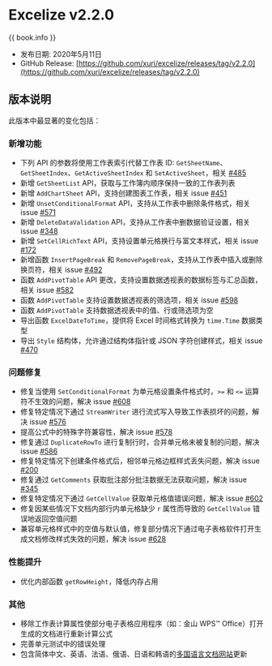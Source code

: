 # Excelize v2.2.0

{{ book.info }}

* 发布日期: 2020年5月11日
* GitHub Release: [https://github.com/xuri/excelize/releases/tag/v2.2.0](https://github.com/xuri/excelize/releases/tag/v2.2.0)

## 版本说明

此版本中最显著的变化包括：

### 新增功能

* 下列 API 的参数将使用工作表索引代替工作表 ID: `GetSheetName`、`GetSheetIndex`、`GetActiveSheetIndex` 和 `SetActiveSheet`，相关 [#485](https://github.com/xuri/excelize/issues/485)
* 新增 `GetSheetList` API，获取与工作簿内顺序保持一致的工作表列表
* 新增 `AddChartSheet` API，支持创建图表工作表，相关 issue [#451](https://github.com/xuri/excelize/issues/451)
* 新增 `UnsetConditionalFormat` API，支持从工作表中删除条件格式，相关 issue [#571](https://github.com/xuri/excelize/issues/571)
* 新增 `DeleteDataValidation` API，支持从工作表中删数据验证设置，相关 issue [#348](https://github.com/xuri/excelize/issues/348)
* 新增 `SetCellRichText` API，支持设置单元格换行与富文本样式，相关 issue [#172](https://github.com/xuri/excelize/issues/172)
* 新增函数 `InsertPageBreak` 和 `RemovePageBreak`，支持从工作表中插入或删除换页符，相关 issue [#492](https://github.com/xuri/excelize/issues/492)
* 函数 `AddPivotTable` API 更改，支持设置数据透视表的数据标签与汇总函数，相关 issue [#582](https://github.com/xuri/excelize/issues/582)
* 函数 `AddPivotTable` 支持设置数据透视表的筛选项，相关 issue [#598](https://github.com/xuri/excelize/issues/598)
* 函数 `AddPivotTable` 支持数据透视表中的值、行或筛选项为空
* 导出函数 `ExcelDateToTime`，提供将 Excel 时间格式转换为 `time.Time` 数据类型
* 导出 `Style` 结构体，允许通过结构体指针或 JSON 字符创建样式，相关 issue [#470](https://github.com/xuri/excelize/issues/470)

### 问题修复

* 修复当使用 `SetConditionalFormat` 为单元格设置条件格式时，`>=` 和 `<=` 运算符不生效的问题，解决 issue [#608](https://github.com/xuri/excelize/issues/608)
* 修复特定情况下通过 `StreamWriter` 进行流式写入导致工作表损坏的问题，解决 issue [#576](https://github.com/xuri/excelize/issues/576)
* 提高公式中的特殊字符兼容性，解决 issue [#578](https://github.com/xuri/excelize/issues/578)
* 修复通过 `DuplicateRowTo` 进行复制行时，合并单元格未被复制的问题，解决 issue [#586](https://github.com/xuri/excelize/issues/586)
* 修复特定情况下创建条件格式后，相邻单元格边框样式丢失问题，解决 issue [#200](https://github.com/xuri/excelize/issues/200)
* 修复通过 `GetComments` 获取批注部分批注数据无法获取问题，解决 issue [#345](https://github.com/xuri/excelize/issues/345)
* 修复特定情况下通过 `GetCellValue` 获取单元格值错误问题，解决 issue [#602](https://github.com/xuri/excelize/issues/602)
* 修复因某些情况下文档内部行内单元格缺少 `r` 属性而导致的 `GetCellValue` 错误地返回空值问题
* 兼容单元格样式中的空值与默认值，修复部分情况下通过电子表格软件打开生成文档修改样式失效的问题，解决 issue [#628](https://github.com/xuri/excelize/issues/628)

### 性能提升

* 优化内部函数 `getRowHeight`，降低内存占用

### 其他

* 移除工作表计算属性使部分电子表格应用程序（如：金山 WPS&trade; Office）打开生成的文档进行重新计算公式
* 完善单元测试中的错误处理
* 包含简体中文、英语、法语、俄语、日语和韩语的[多国语言文档网站](https://xuri.me/excelize)更新

